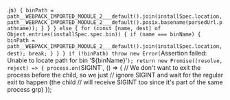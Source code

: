 .js`) {
                binPath = path__WEBPACK_IMPORTED_MODULE_2___default().join(installSpec.location, path__WEBPACK_IMPORTED_MODULE_2___default().posix.basename(parsedUrl.pathname));
            }
        }
    }
    else {
        for (const [name, dest] of Object.entries(installSpec.spec.bin)) {
            if (name === binName) {
                binPath = path__WEBPACK_IMPORTED_MODULE_2___default().join(installSpec.location, dest);
                break;
            }
        }
    }
    if (!binPath)
        throw new Error(`Assertion failed: Unable to locate path for bin '${binName}'`);
    return new Promise((resolve, reject) => {
        process.on(`SIGINT`, () => {
            // We don't want to exit the process before the child, so we just
            // ignore SIGINT and wait for the regular exit to happen (the child
            // will receive SIGINT too since it's part of the same process grp)
        });